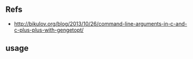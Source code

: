 ## Refs
* http://bikulov.org/blog/2013/10/26/command-line-arguments-in-c-and-c-plus-plus-with-gengetopt/
## usage


